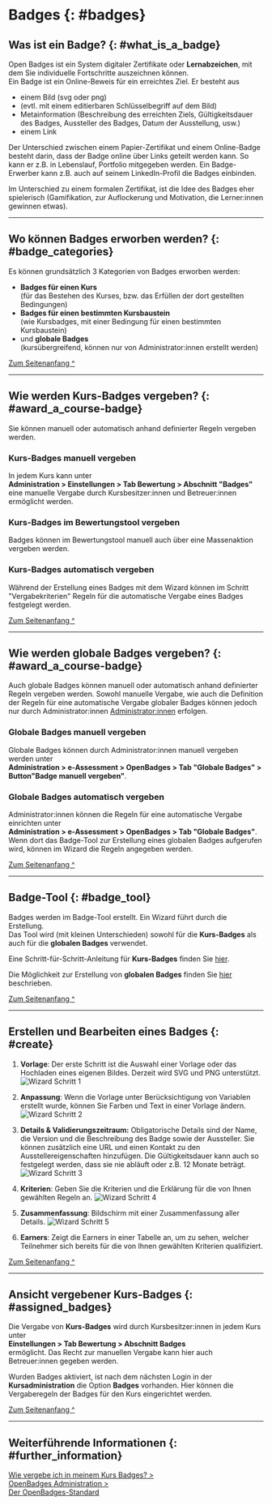 # Badges {: #badges}

## Was ist ein Badge? {: #what_is_a_badge}

Open Badges ist ein System digitaler Zertifikate oder **Lernabzeichen**, mit dem Sie individuelle Fortschritte auszeichnen können.<br>
Ein Badge ist ein Online-Beweis für ein erreichtes Ziel. Er besteht aus

* einem Bild (svg oder png)
* (evtl. mit einem editierbaren Schlüsselbegriff auf dem Bild)
* Metainformation (Beschreibung des erreichten Ziels, Gültigkeitsdauer des Badges, Aussteller des Badges, Datum der Ausstellung, usw.)
* einem Link

Der Unterschied zwischen einem Papier-Zertifikat und einem Online-Badge besteht darin, dass der Badge online über Links geteilt werden kann. So kann er z.B. in Lebenslauf, Portfolio mitgegeben werden.
Ein Badge-Erwerber kann z.B. auch auf seinem LinkedIn-Profil die Badges einbinden.

Im Unterschied zu einem formalen Zertifikat, ist die Idee des Badges eher spielerisch (Gamifikation, zur Auflockerung und Motivation, die Lerner:innen gewinnen etwas).


---

## Wo können Badges erworben werden? {: #badge_categories}

Es können grundsätzlich 3 Kategorien von Badges erworben werden:

* **Badges für einen Kurs**<br> (für das Bestehen des Kurses, bzw. das Erfüllen der dort gestellten Bedingungen)
* **Badges für einen bestimmten Kursbaustein**<br> (wie Kursbadges, mit einer Bedingung für einen bestimmten Kursbaustein)
* und **globale Badges**<br> (kursübergreifend, können nur von Administrator:innen erstellt werden) 


[Zum Seitenanfang ^](#badges)

---

## Wie werden Kurs-Badges vergeben? {: #award_a_course-badge}

Sie können manuell oder automatisch anhand definierter Regeln vergeben werden.

### Kurs-Badges manuell vergeben

In jedem Kurs kann unter<br>
**Administration > Einstellungen > Tab Bewertung > Abschnitt "Badges"**<br>
eine manuelle Vergabe durch Kursbesitzer:innen und Betreuer:innen ermöglicht werden.

### Kurs-Badges im Bewertungstool vergeben

Badges können im Bewertungstool manuell auch über eine Massenaktion vergeben werden.

### Kurs-Badges automatisch vergeben

Während der Erstellung eines Badges mit dem Wizard können im Schritt "Vergabekriterien" Regeln für die automatische Vergabe eines Badges festgelegt werden.

[Zum Seitenanfang ^](#badges)

---

## Wie werden globale Badges vergeben? {: #award_a_course-badge}

Auch globale Badges können manuell oder automatisch anhand definierter Regeln vergeben werden.
Sowohl manuelle Vergabe, wie auch die Definition der Regeln für eine automatische Vergabe globaler Badges können jedoch nur durch Administrator:innen [Administrator:innen](../../manual_admin/administration/e-Assessment_openBadges.de.md) erfolgen.

### Globale Badges manuell vergeben

Globale Badges können durch Administrator:innen manuell vergeben werden unter<br>
**Administration > e-Assessment > OpenBadges > Tab "Globale Badges" > Button"Badge manuell vergeben"**.<br>

### Globale Badges automatisch vergeben

Administrator:innen können die Regeln für eine automatische Vergabe einrichten unter<br>
**Administration > e-Assessment > OpenBadges > Tab "Globale Badges"**.<br>
Wenn dort das Badge-Tool zur Erstellung eines globalen Badges aufgerufen wird, können im Wizard die Regeln angegeben werden. 

[Zum Seitenanfang ^](#badges)

---

## Badge-Tool {: #badge_tool}

Badges werden im Badge-Tool erstellt. Ein Wizard führt durch die Erstellung.<br> Das Tool wird (mit kleinen Unterschieden) sowohl für die **Kurs-Badges** als auch für die **globalen Badges** verwendet.

Eine Schritt-für-Schritt-Anleitung für **Kurs-Badges** finden Sie [hier](../../manual_how-to/badges/badges.de.md).

Die Möglichkeit zur Erstellung von **globalen Badges** finden Sie [hier](../../manual_admin/administration/e-Assessment_openBadges.de.md) beschrieben.


[Zum Seitenanfang ^](#badges)

---

## Erstellen und Bearbeiten eines Badges {: #create}

1. **Vorlage**: Der erste Schritt ist die Auswahl einer Vorlage oder das Hochladen eines eigenen Bildes. Derzeit wird SVG und PNG unterstützt.
![Wizard Schritt 1](assets/badges-wizard-1.de.jpg)

2. **Anpassung**: Wenn die Vorlage unter Berücksichtigung von Variablen erstellt wurde, können Sie Farben und Text in einer Vorlage ändern.
![Wizard Schritt 2](assets/badges-wizard-2.de.jpg)

3. **Details & Validierungszeitraum:** Obligatorische Details sind der Name, die Version und die Beschreibung des Badge sowie der Aussteller. Sie können zusätzlich eine URL und einen Kontakt zu den Ausstellereigenschaften hinzufügen. Die Gültigkeitsdauer kann auch so festgelegt werden, dass sie nie abläuft oder z.B. 12 Monate beträgt.
![Wizard Schritt 3](assets/badges-wizard-3.de.jpg)

4. **Kriterien**: Geben Sie die Kriterien und die Erklärung für die von Ihnen gewählten Regeln an.
![Wizard Schritt 4](assets/badges-wizard-4.de.jpg)

5. **Zusammenfassung**: Bildschirm mit einer Zusammenfassung aller Details.
![Wizard Schritt 5](assets/badges-wizard-5.de.jpg)

6. **Earners**: Zeigt die Earners in einer Tabelle an, um zu sehen, welcher Teilnehmer sich bereits für die von Ihnen gewählten Kriterien qualifiziert.

[Zum Seitenanfang ^](#badges)

---

## Ansicht vergebener Kurs-Badges {: #assigned_badges}

Die Vergabe von **Kurs-Badges** wird durch Kursbesitzer:innen in jedem Kurs unter<br>
**Einstellungen > Tab Bewertung > Abschnitt Badges** <br>
ermöglicht. Das Recht zur manuellen Vergabe kann hier auch Betreuer:innen gegeben werden.

Wurden Badges aktiviert, ist nach dem nächsten Login in der **Kursadministration** die Option **Badges** vorhanden. Hier können die Vergaberegeln der Badges für den Kurs eingerichtet werden.


[Zum Seitenanfang ^](#badges)

---

## Weiterführende Informationen  {: #further_information}

[Wie vergebe ich in meinem Kurs Badges? >](../../manual_how-to/badges/badges.de.md)<br>
[OpenBadges Administration >](../../manual_admin/administration/e-Assessment_openBadges.de.md)<br>
[Der OpenBadges-Standard](https://www.imsglobal.org/activity/openbadges)<br>
